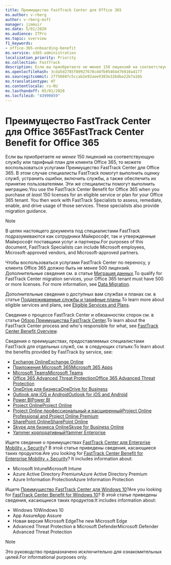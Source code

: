 ```yaml
---
title: Преимущество FastTrack Center для Office 365
ms.author: v-rberg
author: v-rberg-msft
manager: jimmuir
ms.date: 5/01/2020
ms.audience: ITPro
ms.topic: overview
f1_keywords:
- office-365-onboarding-benefit
ms.service: o365-administration
localization_priority: Priority
ms.collection: FastTrack
description: Если вы приобретаете не менее 150 лицензий на соответствующую службу или тарифный план для клиента Office 365, то можете воспользоваться услугами Преимущество FastTrack Center для Office 365. В этом случае специалисты FastTrack помогут выполнить оценку служб, устранить ошибки, включить службы, а также обеспечить их принятие пользователями. Эти же специалисты помогут выполнить миграцию.
ms.openlocfilehash: 3cda5d2785f89927678cd4fb95464d76910a4177
ms.sourcegitcommit: 2775660fc5ccab2e92aee9383e326dba22b7a16b
ms.translationtype: HT
ms.contentlocale: ru-RU
ms.lasthandoff: 05/01/2020
ms.locfileid: "43999859"
---
```

# <a name="fasttrack-center-benefit-for-office-365"></a><span data-ttu-id="20e1c-105">Преимущество FastTrack Center для Office 365</span><span class="sxs-lookup"><span data-stu-id="20e1c-105">FastTrack Center Benefit for Office 365</span></span>

<span data-ttu-id="20e1c-p102">Если вы приобретаете *не менее* 150 лицензий на соответствующую службу или тарифный план для клиента Office 365, то можете воспользоваться услугами Преимущество FastTrack Center для Office 365. В этом случае специалисты FastTrack помогут выполнить оценку служб, устранить ошибки, включить службы, а также обеспечить их принятие пользователями. Эти же специалисты помогут выполнить миграцию.</span><span class="sxs-lookup"><span data-stu-id="20e1c-p102">You use the FastTrack Center Benefit for Office 365 when you purchase  *at least*  150 licenses for an eligible service or plan for your Office 365 tenant. You then work with FastTrack Specialists to assess, remediate, enable, and drive usage of those services. These specialists also provide migration guidance.</span></span> 
  
> [!NOTE]
> <span data-ttu-id="20e1c-109">В целях настоящего документа под специалистами FastTrack подразумеваются как сотрудники Майкрософт, так и утвержденные Майкрософт поставщики услуг и партнеры.</span><span class="sxs-lookup"><span data-stu-id="20e1c-109">For purposes of this document, FastTrack Specialists can include Microsoft employees, Microsoft-approved vendors, and Microsoft-approved partners.</span></span> 
  
<span data-ttu-id="20e1c-p103">Чтобы воспользоваться услугами FastTrack Center по переносу, у клиента Office 365 должно быть не менее 500 лицензий. Дополнительные сведения см. в статье [Миграция данных](O365-data-migration.md).</span><span class="sxs-lookup"><span data-stu-id="20e1c-p103">To qualify for FastTrack Center migration services, your Office 365 tenant must have 500 or more licenses. For more information, see [Data Migration](O365-data-migration.md).</span></span>
  
<span data-ttu-id="20e1c-112">Дополнительные сведения о доступных вам службах и планах см. в статье [Поддерживаемые службы и тарифные планы](M365-eligible-services-and-plans.md).</span><span class="sxs-lookup"><span data-stu-id="20e1c-112">To learn more about eligible services and plans, see [Eligible Services and Plans](M365-eligible-services-and-plans.md).</span></span>
  
<span data-ttu-id="20e1c-113">Сведения о процессе FastTrack Center и обязанностях сторон см. в статье [Обзор Преимущества FastTrack Center](O365-fasttrack-benefit-overview.md).</span><span class="sxs-lookup"><span data-stu-id="20e1c-113">To learn about the FastTrack Center process and who's responsible for what, see [FastTrack Center Benefit Overview](O365-fasttrack-benefit-overview.md).</span></span>

<span data-ttu-id="20e1c-114">Сведения о преимуществах, предоставляемых специалистами FastTrack для отдельных служб, см. в следующих статьях:</span><span class="sxs-lookup"><span data-stu-id="20e1c-114">To learn about the benefits provided by FastTrack by service, see:</span></span>

- [<span data-ttu-id="20e1c-115">Exchange Online</span><span class="sxs-lookup"><span data-stu-id="20e1c-115">Exchange Online</span></span>](O365-fasttrack-responsibilities.md#exchange-online)
- [<span data-ttu-id="20e1c-116">Приложения Microsoft 365</span><span class="sxs-lookup"><span data-stu-id="20e1c-116">Microsoft 365 Apps</span></span>](O365-fasttrack-responsibilities.md#microsoft-365-apps)
- [<span data-ttu-id="20e1c-117">Microsoft Teams</span><span class="sxs-lookup"><span data-stu-id="20e1c-117">Microsoft Teams</span></span>](O365-fasttrack-responsibilities.md#microsoft-teams)
- [<span data-ttu-id="20e1c-118">Office 365 Advanced Threat Protection</span><span class="sxs-lookup"><span data-stu-id="20e1c-118">Office 365 Advanced Threat Protection</span></span>](O365-fasttrack-responsibilities.md#office-365-advanced-threat-protection)
- [<span data-ttu-id="20e1c-119">OneDrive для бизнеса</span><span class="sxs-lookup"><span data-stu-id="20e1c-119">OneDrive for Business</span></span>](O365-fasttrack-responsibilities.md#onedrive-for-business)
- [<span data-ttu-id="20e1c-120">Outlook для iOS и Android</span><span class="sxs-lookup"><span data-stu-id="20e1c-120">Outlook for iOS and Android</span></span>](O365-fasttrack-responsibilities.md#outlook-for-ios-and-android)
- [<span data-ttu-id="20e1c-121">Power BI</span><span class="sxs-lookup"><span data-stu-id="20e1c-121">Power BI</span></span>](O365-fasttrack-responsibilities.md#power-bi)
- [<span data-ttu-id="20e1c-122">Project Online</span><span class="sxs-lookup"><span data-stu-id="20e1c-122">Project Online</span></span>](O365-fasttrack-responsibilities.md#project-online)
- [<span data-ttu-id="20e1c-123">Project Online профессиональный и расширенный</span><span class="sxs-lookup"><span data-stu-id="20e1c-123">Project Online Professional and Project Online Premium</span></span>](O365-fasttrack-responsibilities.md#project-online-professional-and-project-online-premium)
- [<span data-ttu-id="20e1c-124">SharePoint Online</span><span class="sxs-lookup"><span data-stu-id="20e1c-124">SharePoint Online</span></span>](O365-fasttrack-responsibilities.md#sharepoint-online)
- [<span data-ttu-id="20e1c-125">Skype для бизнеса Online</span><span class="sxs-lookup"><span data-stu-id="20e1c-125">Skype for Business Online</span></span>](O365-fasttrack-responsibilities.md#skype-for-business-online)
- [<span data-ttu-id="20e1c-126">Yammer корпоративный</span><span class="sxs-lookup"><span data-stu-id="20e1c-126">Yammer Enterprise</span></span>](O365-fasttrack-responsibilities.md#yammer-enterprise)
  
<span data-ttu-id="20e1c-p104">Ищете сведения о преимуществах [FastTrack Center для Enterprise Mobility + Security](EMS-fasttrack-benefit-for-EMS.md)? В этой статье приведены сведения, касающиеся таких продуктов:</span><span class="sxs-lookup"><span data-stu-id="20e1c-p104">Are you looking for [FastTrack Center Benefit for Enterprise Mobility + Security](EMS-fasttrack-benefit-for-EMS.md)? It includes information about:</span></span>
  
- <span data-ttu-id="20e1c-129">Microsoft Intune</span><span class="sxs-lookup"><span data-stu-id="20e1c-129">Microsoft Intune</span></span>
- <span data-ttu-id="20e1c-130">Azure Active Directory Premium</span><span class="sxs-lookup"><span data-stu-id="20e1c-130">Azure Active Directory Premium</span></span> 
- <span data-ttu-id="20e1c-131">Azure Information Protection</span><span class="sxs-lookup"><span data-stu-id="20e1c-131">Azure Information Protection</span></span>

<span data-ttu-id="20e1c-132">Ищете [Преимущество FastTrack Center для Windows 10](Win-10-fasttrack-benefit-for-Windows-10.md)?</span><span class="sxs-lookup"><span data-stu-id="20e1c-132">Are you looking for [FastTrack Center Benefit for Windows 10](Win-10-fasttrack-benefit-for-Windows-10.md)?</span></span> <span data-ttu-id="20e1c-133">В этой статье приведены сведения, касающиеся таких продуктов:</span><span class="sxs-lookup"><span data-stu-id="20e1c-133">It includes information about:</span></span>

- <span data-ttu-id="20e1c-134">Windows 10</span><span class="sxs-lookup"><span data-stu-id="20e1c-134">Windows 10</span></span>
- <span data-ttu-id="20e1c-135">App Assure</span><span class="sxs-lookup"><span data-stu-id="20e1c-135">App Assure</span></span>
- <span data-ttu-id="20e1c-136">Новая версия Microsoft Edge</span><span class="sxs-lookup"><span data-stu-id="20e1c-136">The new Microsoft Edge</span></span>
- <span data-ttu-id="20e1c-137">Advanced Threat Protection в Microsoft Defender</span><span class="sxs-lookup"><span data-stu-id="20e1c-137">Microsoft Defender Advanced Threat Protection</span></span>
    
> [!NOTE]
> <span data-ttu-id="20e1c-138">Это руководство предназначено исключительно для ознакомительных целей.</span><span class="sxs-lookup"><span data-stu-id="20e1c-138">For informational purposes only.</span></span> 


